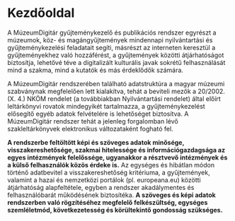 # Kezdőoldal

A MúzeumDigitár gyűjteménykezelő és publikációs rendszer egyrészt a
múzeumok, köz- és magángyűjtemények mindennapi nyilvántartási és
gyűjteménykezelési feladatait segíti, másrészt az interneten keresztül a
gyűjteményekhez való hozzáférést, a gyűjtemények közötti átjárhatóságot
biztosítja, lehetővé téve a digitalizált kulturális javak sokrétű
felhasználását mind a szakma, mind a kutatók és más érdeklődők
számára.

A MúzeumDigitár rendszerében található adatstruktúra a magyar
múzeumi szabványnak megfelelően lett kialakítva, tehát a beviteli mezők
a 20/2002. (X. 4.) NKÖM rendelet (a továbbiakban Nyilvántartási
rendelet) által előírt leltárkönyvi rovatok mindegyikét tartalmazza, a
gyűjteménykezelést elősegítő egyéb adatok felvételére is lehetőséget
biztosítva. A MúzeumDigitár rendszer tehát a jelenleg forgalomban lévő
szakleltárkönyvek elektronikus változataként fogható fel.

**A rendszerbe feltöltött képi és szöveges adatok minősége,
visszakereshetősége, szakmai hitelessége és információgazdagsága az
egyes intézmények felelőssége, ugyanakkor a résztvevő intézmények és a
külső felhasználók közös érdeke is.** Az egységes és hibátlan módon
történő adatbevitel a visszakereshetőség kritériuma, a gyűjtemények,
valamint a hazai és nemzetközi portálok (pl. europeana.eu) közötti
átjárhatóság alapfeltétele, egyben a rendszer akadálymentes és
felhasználóbarát működésének biztosítéka. **A szöveges és képi adatok
rendszerben való rögzítéséhez megfelelő felkészültség, egységes
szemléletmód, következetesség és körültekintő gondosság
szükséges.**
